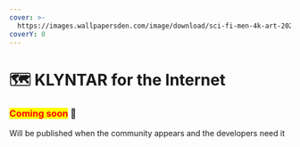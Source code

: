 ```yaml
---
cover: >-
  https://images.wallpapersden.com/image/download/sci-fi-men-4k-art-2021_bWVtbW2UmZqaraWkpJRobWllrWdma2U.jpg
coverY: 0
---
```


# 🗺 KLYNTAR for the Internet

### <mark style="color:red;">**Coming soon**</mark> 👻

Will be published when the community appears and the developers need it
